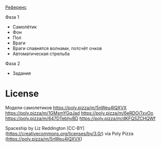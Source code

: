 [Референс](https://youtu.be/-L6QwRQh3yg)

Фаза 1

-   Самолётик
-   Фон
-   Пол
-   Враги
-   Враги спавнятся волнами, потсчёт очков
-   Автоматическая стрельба

Фаза 2

-   Задания

# License

Модели самолетиков
https://poly.pizza/m/5nWeu4IQXVX
https://poly.pizza/m/1GMsmYGqJad
https://poly.pizza/m/6eRDOiTxvOo
https://poly.pizza/m/647DTebhyBD
https://poly.pizza/m/dKFQSZCHQWf

Spaceship by Liz Reddington [CC-BY] (https://creativecommons.org/licenses/by/3.0/) via Poly Pizza (https://poly.pizza/m/5nWeu4IQXVX)
